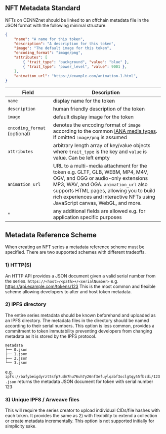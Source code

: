 ## NFT Metadata Standard

NFTs on CENNZnet should be linked to an offchain metadata file in the JSON format with the following minimal structure:

```json
{
    "name": "A name for this token",
    "description": "A description for this token",
    "image": "The default image for this token",
    "encoding_format": "image/png",
    "attributes": [
        { "trait_type": "background", "value": "blue" },
        { "trait_type": "power_level", "value": 9001 },
    ],
    "animation_url": "https://example.com/animation-1.html",
}
```

| Field  | Description|
| ------ | -------|
| `name` | display name for the token |
|`description` | human friendly description of the token |
|`image` | default display image for the token |
|`encoding_format` (optional) | denotes the encoding format of `image` according to the common [IANA media types](https://www.iana.org/assignments/media-types/media-types.xhtml). If omitted `image/png` is assumed |
|`attributes` | arbitrary length array of key/value objects where `trait_type` is the key and `value` is value. Can be left empty |
|`animation_url` | URL to a multi-media attachment for the token e.g. GLTF, GLB, WEBM, MP4, M4V, OGV, and OGG or audio-only extensions MP3, WAV, and OGA. `animation_url` also supports HTML pages, allowing you to build rich experiences and interactive NFTs using JavaScript canvas, WebGL, and more.|
| `*` | any additional fields are allowed e.g. for application specific purposes |

## Metadata Reference Scheme

When creating an NFT series a metadata reference scheme must be specified.
There are two supported schemes with different tradeoffs.

### 1) HTTP(S)

An HTTP API provides a JSON document given a valid serial number from the series.
`https://<host>/<path>+/<serialNumber>` e.g. https://api.example.com/tokens/123
This is the most common and flexible scheme allowing developers to alter and host token metadata.

### 2) IPFS directory

The entire series metadata should be known beforehand and uploaded as an IPFS directory.
The metadata files in the directory should be named according to their serial numbers.
This option is less common, provides a commitment to token immutability preventing developers from changing metadata as it is stored by the IPFS protocol.

```dir
metadata
├── 0.json
├── 1.json
├── 2.json
└── 3.json
```

e.g. `ipfs://bafybeigdyrzt5sfp7udm7hu76uh7y26nf3efuylqabf3oclgtqy55fbzdi/123.json` returns the metadata JSON document for token with serial number 123

### 3) Unique IPFS / Arweave files

This will require the series creator to upload individual CIDs/file hashes with each token.
It provides the same as 2) with flexibility to extend a collection or create metadata incrementally.
This option is not supported initially for simplicity sake.
